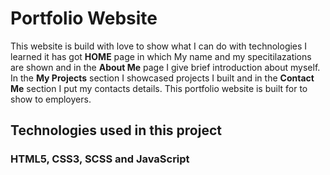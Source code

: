 # Portfolio Website 

 
This website is build with love to show what I can do with technologies I learned
it has got __HOME__ page in which My name and my specitilazations are shown and in the __About Me__ page I give brief introduction about myself. In the __My Projects__ section I showcased projects I built and in the __Contact Me__ section I put my contacts details. This portfolio website is built for to show to employers.



## Technologies used in this project 

### __HTML5__, __CSS3__, __SCSS__  and __JavaScript__

